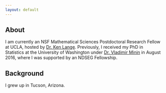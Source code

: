 ```yaml
---
layout: default
---
```


About
-------
I am currently an NSF Mathematical Sciences Postdoctoral Research Fellow at UCLA, hosted by [Dr. Ken Lange](https://people.healthsciences.ucla.edu/institution/personnel?personnel_id=45702 ). Previously, I received my PhD in Statistics at the University of Washington under [Dr. Vladimir Minin](http://www.stat.washington.edu/vminin/) in August 2016, where I was supported by an NDSEG Fellowship. 

## Background
I grew up in Tucson, Arizona.

